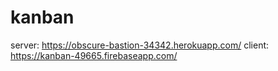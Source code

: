 # kanban
server: https://obscure-bastion-34342.herokuapp.com/
client: https://kanban-49665.firebaseapp.com/